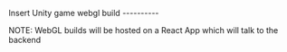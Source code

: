 Insert Unity game webgl build ----------

NOTE: WebGL builds will be hosted on a React App which will talk to the backend
